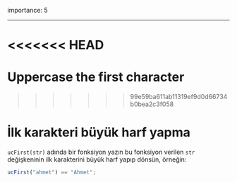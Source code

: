importance: 5

---

<<<<<<< HEAD
=======
# Uppercase the first character
>>>>>>> 99e59ba611ab11319ef9d0d66734b0bea2c3f058

# İlk karakteri büyük harf yapma

`ucFirst(str)` adında bir fonksiyon yazın bu fonksiyon verilen `str` değişkeninin ilk karakterini büyük harf yapıp dönsün, örneğin:

```js
ucFirst("ahmet") == "Ahmet";
```
